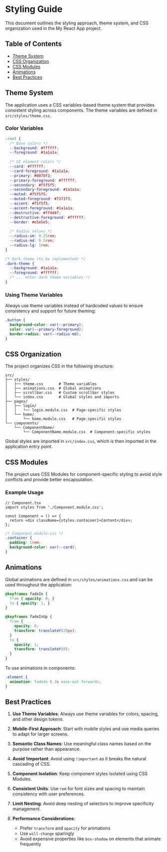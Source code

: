 # Styling Guide

This document outlines the styling approach, theme system, and CSS organization used in the My React App project.

## Table of Contents

- [Theme System](#theme-system)
- [CSS Organization](#css-organization)
- [CSS Modules](#css-modules)
- [Animations](#animations)
- [Best Practices](#best-practices)

## Theme System

The application uses a CSS variables-based theme system that provides consistent styling across components. The theme variables are defined in `src/styles/theme.css`.

### Color Variables

```css
:root {
  /* Base colors */
  --background: #ffffff;
  --foreground: #1a1a1a;
  
  /* UI element colors */
  --card: #ffffff;
  --card-foreground: #1a1a1a;
  --primary: #0070f3;
  --primary-foreground: #ffffff;
  --secondary: #f5f5f5;
  --secondary-foreground: #1a1a1a;
  --muted: #f5f5f5;
  --muted-foreground: #737373;
  --accent: #f5f5f5;
  --accent-foreground: #1a1a1a;
  --destructive: #ff4d4f;
  --destructive-foreground: #ffffff;
  --border: #e5e5e5;
  
  /* Radius values */
  --radius-sm: 0.25rem;
  --radius-md: 0.5rem;
  --radius-lg: 1rem;
}

/* Dark theme (to be implemented) */
.dark-theme {
  --background: #1a1a1a;
  --foreground: #ffffff;
  /* ... other dark theme variables */
}
```

### Using Theme Variables

Always use theme variables instead of hardcoded values to ensure consistency and support for future theming:

```css
.button {
  background-color: var(--primary);
  color: var(--primary-foreground);
  border-radius: var(--radius-md);
}
```

## CSS Organization

The project organizes CSS in the following structure:

```
src/
├── styles/
│   ├── theme.css       # Theme variables
│   ├── animations.css  # Global animations
│   ├── scrollbar.css   # Custom scrollbar styles
│   └── index.css       # Global styles and imports
├── pages/
│   ├── login/
│   │   └── login.module.css  # Page-specific styles
│   └── home/
│       └── home.module.css   # Page-specific styles
└── components/
    └── ComponentName/
        └── ComponentName.module.css  # Component-specific styles
```

Global styles are imported in `src/index.css`, which is then imported in the application entry point.

## CSS Modules

The project uses CSS Modules for component-specific styling to avoid style conflicts and provide better encapsulation.

### Example Usage

```tsx
// Component.tsx
import styles from './Component.module.css';

const Component = () => {
  return <div className={styles.container}>Content</div>;
};
```

```css
/* Component.module.css */
.container {
  padding: 1rem;
  background-color: var(--card);
}
```

## Animations

Global animations are defined in `src/styles/animations.css` and can be used throughout the application:

```css
@keyframes fadeIn {
  from { opacity: 0; }
  to { opacity: 1; }
}

@keyframes fadeInUp {
  from {
    opacity: 0;
    transform: translateY(20px);
  }
  to {
    opacity: 1;
    transform: translateY(0);
  }
}
```

To use animations in components:

```css
.element {
  animation: fadeIn 0.3s ease-out forwards;
}
```

## Best Practices

1. **Use Theme Variables**: Always use theme variables for colors, spacing, and other design tokens.

2. **Mobile-First Approach**: Start with mobile styles and use media queries to adapt for larger screens.

3. **Semantic Class Names**: Use meaningful class names based on the purpose rather than appearance.

4. **Avoid !important**: Avoid using `!important` as it breaks the natural cascading of CSS.

5. **Component Isolation**: Keep component styles isolated using CSS Modules.

6. **Consistent Units**: Use `rem` for font sizes and spacing to maintain consistency with user preferences.

7. **Limit Nesting**: Avoid deep nesting of selectors to improve specificity management.

8. **Performance Considerations**:
   - Prefer `transform` and `opacity` for animations
   - Use `will-change` sparingly
   - Avoid expensive properties like `box-shadow` on elements that animate frequently
